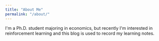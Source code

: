 ```yaml
---
title: "About Me"
permalink: "/about/"
---
```

I'm a Ph.D. student majoring in economics, but recently I'm interested in reinforcement learning and this blog is used to record my learning notes.